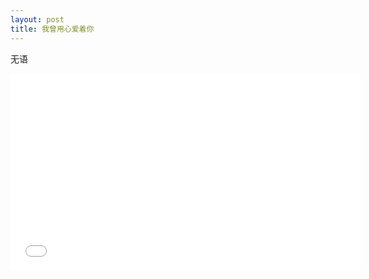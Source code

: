 ```yaml
---
layout: post
title: 我曾用心爱着你
---
```


无语

<iframe width="560" height="315" src="//player.bilibili.com/player.html?aid=813705724&bvid=BV1AG4y1i71y&cid=778852101&page=1" scrolling="no" border="0" frameborder="no" framespacing="0" allowfullscreen="true"> </iframe>
